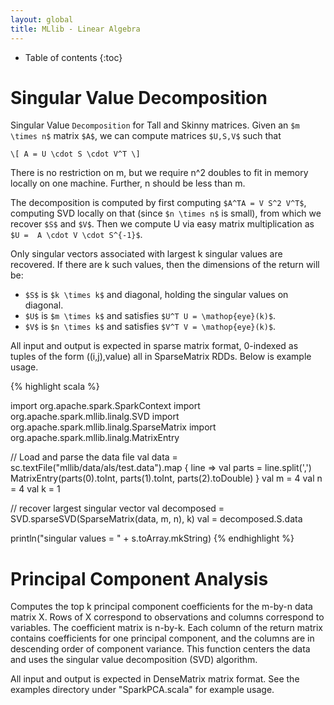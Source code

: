 ```yaml
---
layout: global
title: MLlib - Linear Algebra
---
```


* Table of contents
{:toc}


# Singular Value Decomposition
Singular Value `Decomposition` for Tall and Skinny matrices.
Given an `$m \times n$` matrix `$A$`, we can compute matrices `$U,S,V$` such that

`\[
 A = U \cdot S \cdot V^T
 \]`

There is no restriction on m, but we require n^2 doubles to
fit in memory locally on one machine.
Further, n should be less than m.

The decomposition is computed by first computing `$A^TA = V S^2 V^T$`,
computing SVD locally on that (since `$n \times n$` is small),
from which we recover `$S$` and `$V$`.
Then we compute U via easy matrix multiplication
as `$U =  A \cdot V \cdot S^{-1}$`.

Only singular vectors associated with largest k singular values
are recovered. If there are k
such values, then the dimensions of the return will be:

* `$S$` is `$k \times k$` and diagonal, holding the singular values on diagonal.
* `$U$` is `$m \times k$` and satisfies `$U^T U = \mathop{eye}(k)$`.
* `$V$` is `$n \times k$` and satisfies `$V^T V = \mathop{eye}(k)$`.

All input and output is expected in sparse matrix format, 0-indexed
as tuples of the form ((i,j),value) all in
SparseMatrix RDDs. Below is example usage.

{% highlight scala %}

import org.apache.spark.SparkContext
import org.apache.spark.mllib.linalg.SVD
import org.apache.spark.mllib.linalg.SparseMatrix
import org.apache.spark.mllib.linalg.MatrixEntry

// Load and parse the data file
val data = sc.textFile("mllib/data/als/test.data").map { line =>
  val parts = line.split(',')
  MatrixEntry(parts(0).toInt, parts(1).toInt, parts(2).toDouble)
}
val m = 4
val n = 4
val k = 1

// recover largest singular vector
val decomposed = SVD.sparseSVD(SparseMatrix(data, m, n), k)
val = decomposed.S.data

println("singular values = " + s.toArray.mkString)
{% endhighlight %}


# Principal Component Analysis

Computes the top k principal component coefficients for the m-by-n data matrix X.
Rows of X correspond to observations and columns correspond to variables.
The coefficient matrix is n-by-k. Each column of the return matrix contains coefficients
for one principal component, and the columns are in descending
order of component variance. This function centers the data and uses the
singular value decomposition (SVD) algorithm.

All input and output is expected in DenseMatrix matrix format. See the examples directory
under "SparkPCA.scala" for example usage.
